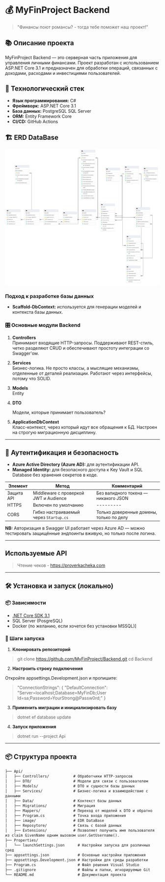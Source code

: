 # 💰 MyFinProject Backend

> "Финансы поют романсы? - тогда тебе поможет наш проект!"
## 📚 Описание проекта

MyFinProject Backend — это серверная часть приложения для управления личными финансами. Проект разработан с использованием ASP.NET Core 3.1 и предназначен для обработки операций, связанных с доходами, расходами и инвестициями пользователей.

## 🚀 Технологический стек

- **Язык программирования:** C#
- **Фреймворк:** ASP.NET Core 3.1
- **База данных:** PostgreSQL SQL Server
- **ORM:** Entity Framework Core
- **CI/CD:** GitHub Actions


## 🏗️ ERD DataBase
![picture.jpeg](image/picture.jpeg)


###  Подход к разработке базы данных

- **Scaffold-DbContext:** используется для генерации моделей и контекста базы данных.


### 🎛️ Основные модули Backend

1. **Controllers**  
   Принимают входящие HTTP-запросы. Поддерживают REST-стиль, четко разделяют CRUD и обеспечивают простоту интеграции со Swagger'ом.

2. **Services**  
   Бизнес-логика. Не просто классы, а мыслящие механизмы, отделенные от деталей реализации. Работают через интерфейсы, потому что SOLID.

3. **Models**  
   Entity

4. **DTO**

    Модели, которые принимает пользователь?

5. **ApplicationDbContext**  
   Класс-контекст, через который идут все обращения к БД. Настроен на строгую миграционную дисциплину.

---

## 🔐 Аутентификация и безопасность


- **Azure Active Directory (Azure AD):** для аутентификации API.
- **Managed Identity:** для безопасного доступа к Key Vault и SQL Database без хранения секретов в коде.


| Элемент                       | Метод                                          | Комментарий                              |
|-------------------------------|------------------------------------------------|------------------------------------------|
| Защита API                    | Middleware с проверкой JWT и Audience          | Без валидного токена — никакого JSON     |
| HTTPS                        | Включен по умолчанию                           | ---------                                |
| CORS                         | Гибко настраиваемый через `Startup.cs`         | Только доверенные домены, только по делу |

**NB:** Авторизация в Swagger UI работает через Azure AD — можно тестировать защищённые эндпоинты вживую, но только после логина.

---

## Используемые API

> Чтение чеков - https://proverkacheka.com


---



## 🛠️ Установка и запуск (локально)

### 📦 Зависимости

- [.NET Core SDK 3.1](https://dotnet.microsoft.com/download/dotnet/3.1)
- SQL Server (PosgreSQL)
- Docker (по желанию, если хочется без установки MSSQL)]

### 🚦 Шаги запуска

1. **Клонировать репозиторий**


> git clone https://github.com/MyFinProject/Backend.git
cd Backend

2. **Настроить строку подключения**

Откройте appsettings.Development.json и пропишите:
> "ConnectionStrings": {
"DefaultConnection": "Server=localhost;Database=MyFinDb;User Id=sa;Password=YourStrong@Passw0rd;"
}

3. **Применить миграции и инициализировать базу**
>dotnet ef database update

4. **Запуск приложения**
>dotnet run --project Api

---

## 📦 Структура проекта
```Backend/
├── Api/
│   ├── Controllers/           # Обработчики HTTP-запросов
│   ├── DTO/                   # Модели для связи с пользователем
│   ├── Models/                # DTO и сущности базы данных
│   ├── Services/              # Бизнес-логика и взаимодействие с данными
│   ├── Data/                  # Контекст базы данных
│   ├── Migrations/            # Миграция
│   ├── Mappers/               # Переход от моделей к DTO и обратно
│   ├── Program.cs             # Точка входа приложения
│   ├── image/                 # EDR DataBase
│   ├── Reposytore/            # Связь с базой данных
│   ├── Extensions/            # Позволяет получить имя пользователя из claim GivenName одним вызовом user.GetUsername().
├── Properties/
│   └── launchSettings.json      # Настройки запуска для различных сред
├── appsettings.json             # Основные настройки приложения
├── appsettings.Development.json # Настройки для среды разработки
├── Program.cs                   # Файл решения Visual Studio
├── .gitignore                   # Файлы и папки, игнорируемые Git
└── README.md                    # Документация проекта
```
